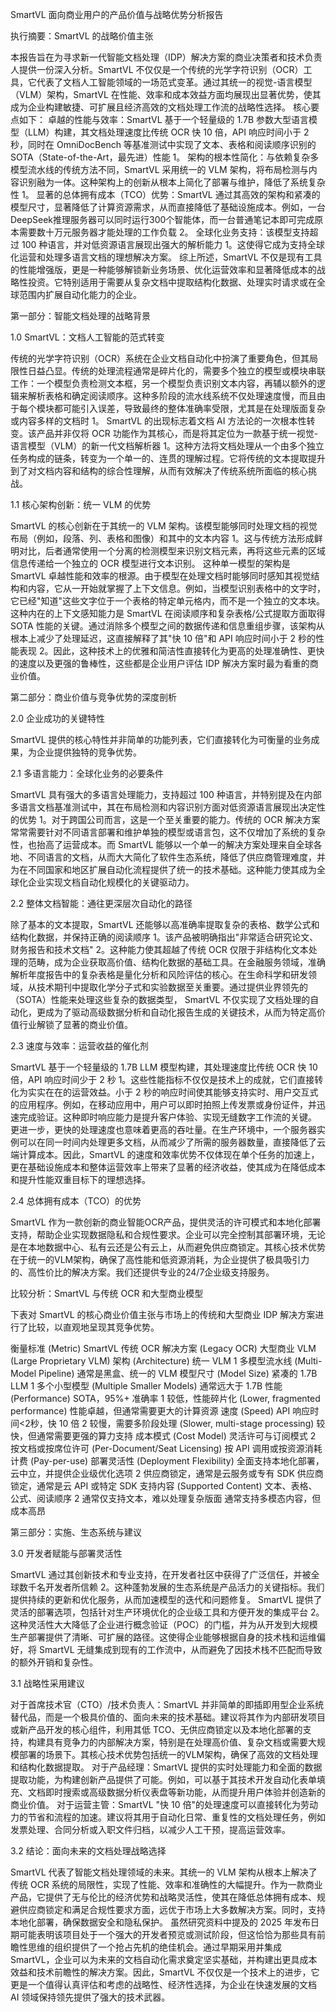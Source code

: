 
SmartVL 面向商业用户的产品价值与战略优势分析报告


执行摘要：SmartVL 的战略价值主张

本报告旨在为寻求新一代智能文档处理（IDP）解决方案的商业决策者和技术负责人提供一份深入分析。SmartVL 不仅仅是一个传统的光学字符识别（OCR）工具，它代表了文档人工智能领域的一场范式变革。通过其统一的视觉-语言模型（VLM）架构，SmartVL 在性能、效率和成本效益方面均展现出显著优势，使其成为企业构建敏捷、可扩展且经济高效的文档处理工作流的战略性选择。
核心要点如下：
卓越的性能与效率：SmartVL 基于一个轻量级的 1.7B 参数大型语言模型（LLM）构建，其文档处理速度比传统 OCR 快 10 倍，API 响应时间小于 2 秒，同时在 OmniDocBench 等基准测试中实现了文本、表格和阅读顺序识别的 SOTA（State-of-the-Art，最先进）性能 1。
架构的根本性简化：与依赖复杂多模型流水线的传统方法不同，SmartVL 采用统一的 VLM 架构，将布局检测与内容识别融为一体。这种架构上的创新从根本上简化了部署与维护，降低了系统复杂性 1。
显著的总体拥有成本（TCO）优势：SmartVL 通过其高效的架构和紧凑的模型尺寸，显著降低了计算资源需求，从而直接降低了基础设施成本。例如，一台DeepSeek推理服务器可以同时运行300个智能体，而一台普通笔记本即可完成原本需要数十万元服务器才能处理的工作负载 2。
全球化业务支持：该模型支持超过 100 种语言，并对低资源语言展现出强大的解析能力 1。这使得它成为支持全球化运营和处理多语言文档的理想解决方案。
综上所述，SmartVL 不仅是现有工具的性能增强版，更是一种能够解锁新业务场景、优化运营效率和显著降低成本的战略性投资。它特别适用于需要从复杂文档中提取结构化数据、处理实时请求或在全球范围内扩展自动化能力的企业。

第一部分：智能文档处理的战略背景


1.0 SmartVL：文档人工智能的范式转变

传统的光学字符识别（OCR）系统在企业文档自动化中扮演了重要角色，但其局限性日益凸显。传统的处理流程通常是碎片化的，需要多个独立的模型或模块串联工作：一个模型负责检测文本框，另一个模型负责识别文本内容，再辅以额外的逻辑来解析表格和确定阅读顺序。这种多阶段的流水线系统不仅处理速度慢，而且由于每个模块都可能引入误差，导致最终的整体准确率受限，尤其是在处理版面复杂或内容多样的文档时 1。
SmartVL 的出现标志着文档 AI 方法论的一次根本性转变。该产品并非仅将 OCR 功能作为其核心，而是将其定位为一款基于统一视觉-语言模型（VLM）的新一代文档解析器 1。这种方法将文档处理从一个由多个独立任务构成的链条，转变为一个单一的、连贯的理解过程。它将传统的文本提取提升到了对文档内容和结构的综合性理解，从而有效解决了传统系统所面临的核心挑战。

1.1 核心架构创新：统一 VLM 的优势

SmartVL 的核心创新在于其统一的 VLM 架构。该模型能够同时处理文档的视觉布局（例如，段落、列、表格和图像）和其中的文本内容 1。这与传统方法形成鲜明对比，后者通常使用一个分离的检测模型来识别文档元素，再将这些元素的区域信息传递给一个独立的 OCR 模型进行文本识别。
这种单一模型的架构是 SmartVL 卓越性能和效率的根源。由于模型在处理文档时能够同时感知其视觉结构和内容，它从一开始就掌握了上下文信息。例如，当模型识别表格中的文字时，它已经"知道"这些文字位于一个表格的特定单元格内，而不是一个独立的文本块。这种内在的上下文感知能力是 SmartVL 在阅读顺序和复杂表格/公式提取方面取得 SOTA 性能的关键。通过消除多个模型之间的数据传递和信息重组步骤，该架构从根本上减少了处理延迟，这直接解释了其"快 10 倍"和 API 响应时间小于 2 秒的性能表现 2。因此，这种技术上的优雅和简洁性直接转化为更高的处理准确性、更快的速度以及更强的鲁棒性，这些都是企业用户评估 IDP 解决方案时最为看重的商业价值。

第二部分：商业价值与竞争优势的深度剖析


2.0 企业成功的关键特性

SmartVL 提供的核心特性并非简单的功能列表，它们直接转化为可衡量的业务成果，为企业提供独特的竞争优势。

2.1 多语言能力：全球化业务的必要条件

SmartVL 具有强大的多语言处理能力，支持超过 100 种语言，并特别提及在内部多语言文档基准测试中，其在布局检测和内容识别方面对低资源语言展现出决定性的优势 1。对于跨国公司而言，这是一个至关重要的能力。传统的 OCR 解决方案常常需要针对不同语言部署和维护单独的模型或语言包，这不仅增加了系统的复杂性，也抬高了运营成本。而
SmartVL 能够以一个单一的解决方案处理来自全球各地、不同语言的文档，从而大大简化了软件生态系统，降低了供应商管理难度，并为在不同国家和地区扩展自动化流程提供了统一的技术基础。这种能力使其成为全球化企业实现文档自动化规模化的关键驱动力。

2.2 整体文档智能：通往更深层次自动化的路径

除了基本的文本提取，SmartVL 还能够以高准确率提取复杂的表格、数学公式和结构化数据，并保持正确的阅读顺序 1。该产品被明确指出"非常适合研究论文、财务报告和技术文档" 2。这种能力使其超越了传统 OCR 仅限于非结构化文本处理的范畴，成为企业获取高价值、结构化数据的基础工具。在金融服务领域，准确解析年度报告中的复杂表格是量化分析和风险评估的核心。在生命科学和研发领域，从技术期刊中提取化学分子式和实验数据至关重要。通过提供业界领先的（SOTA）性能来处理这些复杂的数据类型，
SmartVL 不仅实现了文档处理的自动化，更成为了驱动高级数据分析和自动化报告生成的关键技术，从而为特定高价值行业解锁了显著的商业价值。

2.3 速度与效率：运营收益的催化剂

SmartVL 基于一个轻量级的 1.7B LLM 模型构建，其处理速度比传统 OCR 快 10 倍，API 响应时间少于 2 秒 1。这些性能指标不仅仅是技术上的成就，它们直接转化为实实在在的运营效益。小于 2 秒的响应时间使其能够支持实时、用户交互式的应用程序。例如，在移动应用中，用户可以即时拍照上传发票或身份证件，并迅速完成验证。这种即时响应能力是提升客户体验、实现无缝数字工作流的关键。
更进一步，更快的处理速度也意味着更高的吞吐量。在生产环境中，一个服务器实例可以在同一时间内处理更多文档，从而减少了所需的服务器数量，直接降低了云端计算成本。因此，SmartVL 的速度和效率优势不仅体现在单个任务的加速上，更在基础设施成本和整体运营效率上带来了显著的经济收益，使其成为在降低成本和提升性能双重目标下的理想选择。

2.4 总体拥有成本（TCO）的优势

SmartVL 作为一款创新的商业智能OCR产品，提供灵活的许可模式和本地化部署支持，帮助企业实现数据隐私和合规性要求。企业可以完全控制其部署环境，无论是在本地数据中心、私有云还是公有云上，从而避免供应商锁定。其核心技术优势在于统一的VLM架构，确保了高性能和低资源消耗，为企业提供了极具吸引力的、高性价比的解决方案。我们还提供专业的24/7企业级支持服务。

比较分析：SmartVL 与传统 OCR 和大型商业模型

下表对 SmartVL 的核心商业价值主张与市场上的传统和大型商业 IDP 解决方案进行了比较，以直观地呈现其竞争优势。

衡量标准 (Metric)
SmartVL
传统 OCR 解决方案 (Legacy OCR)
大型商业 VLM (Large Proprietary VLM)
架构 (Architecture)
统一 VLM 1
多模型流水线 (Multi-Model Pipeline)
通常是黑盒、统一的 VLM
模型尺寸 (Model Size)
紧凑的 1.7B LLM 1
多个小型模型 (Multiple Smaller Models)
通常远大于 1.7B
性能 (Performance)
SOTA，95%+ 准确率 1
较低，性能碎片化 (Lower, fragmented performance)
性能卓越，但通常需要更大的计算资源
速度 (Speed)
API 响应时间<2秒，快 10 倍 2
较慢，需要多阶段处理 (Slower, multi-stage processing)
较快，但通常需要更强的算力支持
成本模式 (Cost Model)
灵活许可与订阅模式 2
按文档或按席位许可 (Per-Document/Seat Licensing)
按 API 调用或按资源消耗计费 (Pay-per-use)
部署灵活性 (Deployment Flexibility)
全面支持本地化部署，云中立，并提供企业级优化选项 2
供应商锁定，通常是云服务或专有 SDK
供应商锁定，通常是云 API 或特定 SDK
支持内容 (Supported Content)
文本、表格、公式、阅读顺序 2
通常仅支持文本，难以处理复杂版面
通常支持多模态内容，但成本高昂


第三部分：实施、生态系统与建议


3.0 开发者赋能与部署灵活性

SmartVL 通过其创新技术和专业支持，在开发者社区中获得了广泛信任，并被全球数千名开发者所信赖 2。这种蓬勃发展的生态系统是产品活力的关键指标。我们提供持续的更新和优化服务，从而加速模型的迭代和问题修复。
SmartVL 提供了灵活的部署选项，包括针对生产环境优化的企业级工具和方便开发的集成平台 2。这种灵活性大大降低了企业进行概念验证（POC）的门槛，并为从开发到大规模生产部署提供了清晰、可扩展的路径。这使得企业能够根据自身的技术栈和运维偏好，将
SmartVL 无缝集成到现有的工作流中，从而避免了因技术栈不匹配而导致的额外开销和复杂性。

3.1 战略性采用建议

对于首席技术官（CTO）/技术负责人：SmartVL 并非简单的即插即用型企业系统替代品，而是一个极具价值的、面向未来的技术基础。建议将其作为内部研发项目或新产品开发的核心组件，利用其低 TCO、无供应商锁定以及本地化部署的支持，构建具有竞争力的内部解决方案，特别是在处理高价值、复杂文档或需要大规模部署的场景下。其核心技术优势包括统一的VLM架构，确保了高效的文档处理和结构化数据提取。
对于产品经理：SmartVL 提供的实时处理能力和全面的数据提取功能，为构建创新产品提供了可能。例如，可以基于其技术开发自动化表单填充、文档即时搜索或高级数据分析仪表盘等新功能，从而提升用户体验并创造新的商业价值。
对于运营主管：SmartVL "快 10 倍"的处理速度可以直接转化为劳动力的节省和流程的加速。建议将其用于自动化日常、重复性的文档处理任务，例如发票处理、合同分析或入职文件归档，以减少人工干预，提高运营效率。

3.2 结论：面向未来的文档处理战略选择

SmartVL 代表了智能文档处理领域的未来。其统一的 VLM 架构从根本上解决了传统 OCR 系统的局限性，实现了性能、效率和准确性的大幅提升。作为一款商业产品，它提供了无与伦比的经济优势和战略灵活性，使其在降低总体拥有成本、规避供应商锁定和满足合规性要求方面，远优于市场上大多数解决方案。同时，支持本地化部署，确保数据安全和隐私保护。
虽然研究资料中提及的 2025 年发布日期可能表明该项目处于一个强大的开发者预览或测试阶段，但这恰恰为那些具有前瞻性思维的组织提供了一个抢占先机的绝佳机会。通过早期采用并集成 SmartVL，企业可以为未来的文档自动化需求奠定坚实基础，并构建出更具成本效益和技术前瞻性的解决方案。因此，SmartVL 不仅仅是一个技术上的进步，它更是一个值得认真评估和考虑的战略性、经济性选择，为企业在快速发展的文档 AI 领域保持领先提供了强大的技术武器。


